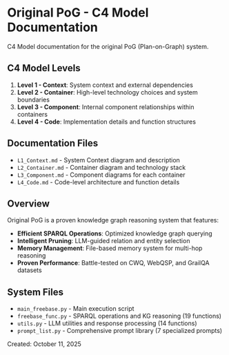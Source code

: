 # Original PoG - C4 Model Documentation

C4 Model documentation for the original PoG (Plan-on-Graph) system.

## C4 Model Levels

1. **Level 1 - Context**: System context and external dependencies
2. **Level 2 - Container**: High-level technology choices and system boundaries
3. **Level 3 - Component**: Internal component relationships within containers
4. **Level 4 - Code**: Implementation details and function structures

## Documentation Files

- `L1_Context.md` - System Context diagram and description
- `L2_Container.md` - Container diagram and technology stack
- `L3_Component.md` - Component diagrams for each container
- `L4_Code.md` - Code-level architecture and function details

## Overview

Original PoG is a proven knowledge graph reasoning system that features:

- **Efficient SPARQL Operations**: Optimized knowledge graph querying
- **Intelligent Pruning**: LLM-guided relation and entity selection
- **Memory Management**: File-based memory system for multi-hop reasoning
- **Proven Performance**: Battle-tested on CWQ, WebQSP, and GrailQA datasets

## System Files

- `main_freebase.py` - Main execution script
- `freebase_func.py` - SPARQL operations and KG reasoning (19 functions)
- `utils.py` - LLM utilities and response processing (14 functions)
- `prompt_list.py` - Comprehensive prompt library (7 specialized prompts)

Created: October 11, 2025

